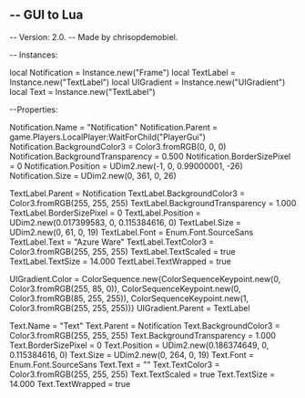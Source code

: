 -- GUI to Lua
-----
-- Version: 2.0.
-- Made by chrisopdemobiel.

-- Instances:

local Notification = Instance.new("Frame")
local TextLabel = Instance.new("TextLabel")
local UIGradient = Instance.new("UIGradient")
local Text = Instance.new("TextLabel")

--Properties:

Notification.Name = "Notification"
Notification.Parent = game.Players.LocalPlayer:WaitForChild("PlayerGui")
Notification.BackgroundColor3 = Color3.fromRGB(0, 0, 0)
Notification.BackgroundTransparency = 0.500
Notification.BorderSizePixel = 0
Notification.Position = UDim2.new(-1, 0, 0.99000001, -26)
Notification.Size = UDim2.new(0, 361, 0, 26)

TextLabel.Parent = Notification
TextLabel.BackgroundColor3 = Color3.fromRGB(255, 255, 255)
TextLabel.BackgroundTransparency = 1.000
TextLabel.BorderSizePixel = 0
TextLabel.Position = UDim2.new(0.017399583, 0, 0.115384616, 0)
TextLabel.Size = UDim2.new(0, 61, 0, 19)
TextLabel.Font = Enum.Font.SourceSans
TextLabel.Text = "Azure Ware"
TextLabel.TextColor3 = Color3.fromRGB(255, 255, 255)
TextLabel.TextScaled = true
TextLabel.TextSize = 14.000
TextLabel.TextWrapped = true

UIGradient.Color = ColorSequence.new{ColorSequenceKeypoint.new(0, Color3.fromRGB(255, 85, 0)), ColorSequenceKeypoint.new(0, Color3.fromRGB(85, 255, 255)), ColorSequenceKeypoint.new(1, Color3.fromRGB(255, 255, 255))}
UIGradient.Parent = TextLabel

Text.Name = "Text"
Text.Parent = Notification
Text.BackgroundColor3 = Color3.fromRGB(255, 255, 255)
Text.BackgroundTransparency = 1.000
Text.BorderSizePixel = 0
Text.Position = UDim2.new(0.186374649, 0, 0.115384616, 0)
Text.Size = UDim2.new(0, 264, 0, 19)
Text.Font = Enum.Font.SourceSans
Text.Text = ""
Text.TextColor3 = Color3.fromRGB(255, 255, 255)
Text.TextScaled = true
Text.TextSize = 14.000
Text.TextWrapped = true
